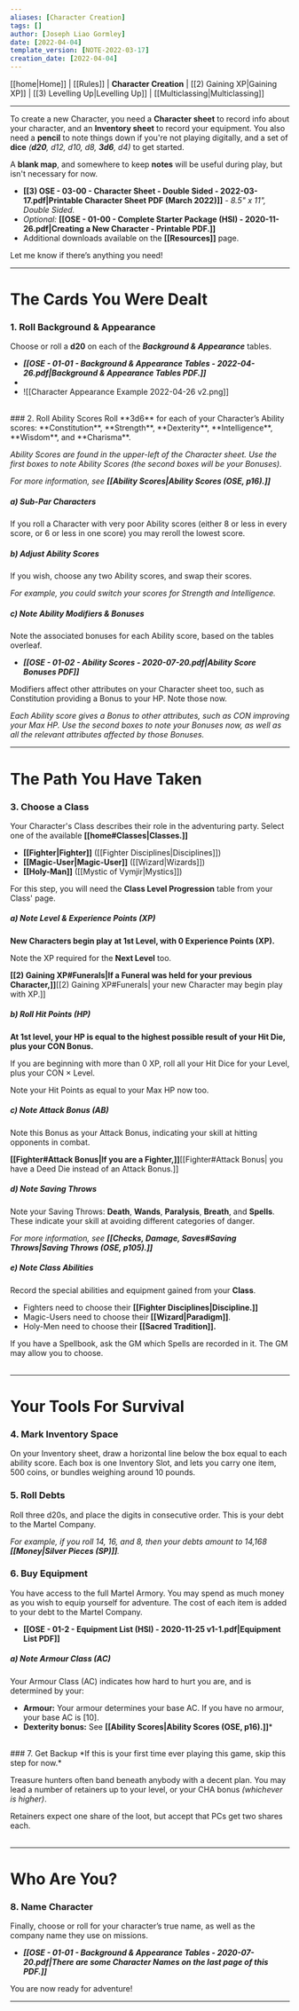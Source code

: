 ```yaml
---
aliases: [Character Creation]
tags: []
author: [Joseph Liao Gormley]
date: [2022-04-04]
template_version: [NOTE-2022-03-17]
creation_date: [2022-04-04]
---
```

[[home|Home]] | [[Rules]] | **Character Creation** | [[2) Gaining XP|Gaining XP]] | [[3) Levelling Up|Levelling Up]] | [[Multiclassing|Multiclassing]]
___
To create a new Character, you need a **Character sheet** to record info about your character, and an **Inventory sheet** to record your equipment. You also need a **pencil** to note things down if you're not playing digitally, and a set of **dice** *(**d20**, d12, d10, d8, **3d6**, d4)* to get started.

A **blank map**, and somewhere to keep **notes** will be useful during play, but isn't necessary for now.

- **[[3) OSE - 03-00 - Character Sheet - Double Sided - 2022-03-17.pdf|Printable Character Sheet PDF (March 2022)]]** - *8.5" x 11", Double Sided.*
- *Optional:* **[[OSE - 01-00 - Complete Starter Package (HSI) - 2020-11-26.pdf|Creating a New Character - Printable PDF.]]**
- Additional downloads available on the **[[Resources]]** page.
<!-- #Revisit put the Fillable Character sheet here, with INVENTORY PAGE-->

Let me know if there’s anything you need!

___
# The Cards You Were Dealt
### 1. Roll Background & Appearance
Choose or roll a **d20** on each of the ***Background & Appearance*** tables. 

- ***[[OSE - 01-01 - Background & Appearance Tables - 2022-04-26.pdf|Background & Appearance Tables PDF.]]***
- 
- ![[Character Appearance Example 2022-04-26 v2.png]]

<!--*Use the top-right box of your Character sheet for this.*-->
<br>
### 2. Roll Ability Scores
Roll **3d6** for each of your Character’s Ability scores: **Constitution**, **Strength**, **Dexterity**, **Intelligence**, **Wisdom**, and **Charisma**.

*Ability Scores are found in the upper-left of the Character sheet. Use the first boxes to note Ability Scores (the second boxes will be your Bonuses).*

*For more information, see **[[Ability Scores|Ability Scores (OSE, p16).]]*** 

<!-- #### Online Character Generation
Steps 1-3 involve a lot of rolling, so to have those results automatically generated, click here.-->
##### ***a) Sub-Par Characters***
If you roll a Character with very poor Ability scores (either 8 or less in every score, or 6 or less in one score) you may reroll the lowest score.

##### ***b) Adjust Ability Scores***
If you wish, choose any two Ability scores, and swap their scores.

*For example, you could switch your scores for Strength and Intelligence.*

##### ***c) Note Ability Modifiers & Bonuses***
Note the associated bonuses for each Ability score, based on the tables overleaf. 

- ***[[OSE - 01-02 - Ability Scores - 2020-07-20.pdf|Ability Score Bonuses PDF]]*** <!-- #Revisit -->

Modifiers affect other attributes on your Character sheet too, such as Constitution providing a Bonus to your HP. Note those now.

*Each Ability score gives a Bonus to other attributes, such as CON improving your Max HP. Use the second boxes to note your Bonuses now, as well as all the relevant attributes affected by those Bonuses.*

___
# The Path You Have Taken
### 3. Choose a Class
Your Character's Class describes their role in the adventuring party. Select one of the available **[[home#Classes|Classes.]]**

- **[[Fighter|Fighter]]** ([[Fighter Disciplines|Disciplines]])
- **[[Magic-User|Magic-User]]** ([[Wizard|Wizards]])
- **[[Holy-Man]]** ([[Mystic of Vymjir|Mystics]])

For this step, you will need the **Class Level Progression** table from your Class' page.

##### ***a) Note Level & Experience Points (XP)***
**New Characters begin play at 1st Level, with 0 Experience Points (XP).**

Note the XP required for the **Next Level** too.

**[[2) Gaining XP#Funerals|If a Funeral was held for your previous Character,]]**[[2) Gaining XP#Funerals| your new Character may begin play with XP.]]

##### ***b) Roll Hit Points (HP)***
<!-- Your Level Progression table lists your Hit Dice.-->
**At 1st level, your HP is equal to the highest possible result of your Hit Die, plus your CON Bonus.**

If you are beginning with more than 0 XP, roll all your Hit Dice for your Level, plus your CON $\times$ Level.

Note your Hit Points as equal to your Max HP now too.

##### ***c) Note Attack Bonus (AB)***
<!-- Your Level Progression table lists your Attack Bonus. -->
Note this Bonus as your Attack Bonus, indicating your skill at hitting opponents in combat.

**[[Fighter#Attack Bonus|If you are a Fighter,]]**[[Fighter#Attack Bonus| you have a Deed Die instead of an Attack Bonus.]]

##### ***d) Note Saving Throws***
Note your Saving Throws<!--, listed in the Level Progression Chart for your class-->: **Death**, **Wands**, **Paralysis**, **Breath**, and **Spells**. These indicate your skill at avoiding different categories of danger. <!-- (see ***Saving Throws, OSE p105***).-->

*For more information, see **[[Checks, Damage, Saves#Saving Throws|Saving Throws (OSE, p105).]]***

##### ***e) Note Class Abilities***
Record the special abilities and equipment gained from your **Class**.
- Fighters need to choose their **[[Fighter Disciplines|Discipline.]]**
- Magic-Users need to choose their **[[Wizard|Paradigm]]**.
- Holy-Men need to choose their **[[Sacred Tradition]].**

If you have a Spellbook, ask the GM which Spells are recorded in it. The GM may allow you to choose.
<br><br>
___
# Your Tools For Survival
### 4. Mark Inventory Space
On your Inventory sheet, draw a horizontal line below the box equal to each ability score. Each box is one Inventory Slot, and lets you carry one item, 500 coins, or bundles weighing around 10 pounds.
<br>
### 5. Roll Debts
Roll three d20s, and place the digits in consecutive order. This is your debt to the Martel Company. 

*For example, if you roll 14, 16, and 8, then your debts amount to 14,168 **[[Money|Silver Pieces (SP)]]**.*
<br>
### 6. Buy Equipment
You have access to the full Martel Armory. You may spend as much money as you wish to equip yourself for adventure. <!--consulting the equipment lists under ***Equipment, p42***.  --> The cost of each item is added to your debt to the Martel Company.

- **[[OSE - 01-2 - Equipment List (HSI) - 2020-11-25 v1-1.pdf|Equipment List PDF]]**

##### ***a) Note Armour Class (AC)***
Your Armour Class (AC) indicates how hard to hurt you are, and is determined by your:
- **Armour:** Your armour determines your base AC. If you have no armour, your base AC is [10].
- **Dexterity bonus:** See **[[Ability Scores|Ability Scores (OSE, p16).]]*** 
<br>
### 7. Get Backup
*If this is your first time ever playing this game, skip this step for now.*

Treasure hunters often band beneath anybody with a decent plan. You may lead a number of retainers up to your level, or your CHA bonus *(whichever is higher)*.



Retainers expect one share of the loot, but accept that PCs get two shares each.<br><br>
___
# Who Are You?
### 8. Name Character
Finally, choose or roll for your character’s true name, as well as the company name they use on missions.

- ***[[OSE - 01-01 - Background & Appearance Tables - 2020-07-20.pdf|There are some Character Names on the last page of this PDF.]]***

You are now ready for adventure!

___

